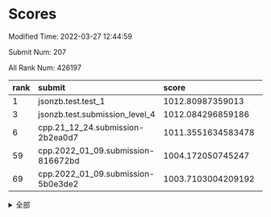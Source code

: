 # Scores

Modified Time: 2022-03-27 12:44:59

Submit Num: 207

All Rank Num: 426197

| rank |               submit               |       score        |       sigma        | pk_num |
| :--- | :--------------------------------- | :----------------- | :----------------- | :----- |
| 1    | jsonzb.test.test_1                 | 1012.80987359013   | 0.8142114811344311 | 8234   |
| 3    | jsonzb.test.submission_level_4     | 1012.084296859186  | 0.8323710156071474 | 8238   |
| 6    | cpp.21_12_24.submission-2b2ea0d7   | 1011.3551634583478 | 0.7548426629245254 | 8233   |
| 59   | cpp.2022_01_09.submission-816672bd | 1004.172050745247  | 0.7209469155440268 | 8236   |
| 69   | cpp.2022_01_09.submission-5b0e3de2 | 1003.7103004209192 | 0.7146968148463414 | 8234   |


<details>
<summary>全部</summary>

| rank |                 submit                 |       score        |       sigma        | pk_num |
| :--- | :------------------------------------- | :----------------- | :----------------- | :----- |
| 1    | jsonzb.test.test_1                     | 1012.80987359013   | 0.8142114811344311 | 8234   |
| 2    | gobigger.level_3.submission_level_3_8  | 1012.0983385965914 | 0.7991952093946552 | 8235   |
| 3    | jsonzb.test.submission_level_4         | 1012.084296859186  | 0.8323710156071474 | 8238   |
| 4    | gobigger.level_3.submission_level_3_2  | 1012.0632718930531 | 0.8256298437788112 | 8232   |
| 5    | gobigger.level_3.submission_level_3_6  | 1011.9640688044101 | 0.7777104530329556 | 8240   |
| 6    | cpp.21_12_24.submission-2b2ea0d7       | 1011.3551634583478 | 0.7548426629245254 | 8233   |
| 7    | gobigger.level_3.submission_level_3_11 | 1011.3328022412768 | 0.7711718995836014 | 8233   |
| 8    | gobigger.level_3.submission_level_3_30 | 1011.2643047073069 | 0.7884384981976635 | 8233   |
| 9    | gobigger.level_3.submission_level_3_4  | 1011.2391879950798 | 0.7714632645848014 | 8233   |
| 10   | gobigger.level_3.submission_level_3_35 | 1011.1618931913912 | 0.7638312204464361 | 8234   |
| 11   | gobigger.level_3.submission_level_3_19 | 1011.1425930593902 | 0.790696255863139  | 8234   |
| 12   | gobigger.level_3.submission_level_3_3  | 1010.9870402008609 | 0.7598773370510397 | 8233   |
| 13   | gobigger.level_3.submission_level_3_48 | 1010.9270318744947 | 0.7582418254393712 | 8232   |
| 14   | gobigger.level_3.submission_level_3_32 | 1010.922179818704  | 0.7777283413587514 | 8234   |
| 15   | gobigger.level_3.submission_level_3_21 | 1010.8529417556061 | 0.7585530321888306 | 8236   |
| 16   | gobigger.level_3.submission_level_3_15 | 1010.8022888221349 | 0.7632121428708718 | 8234   |
| 17   | gobigger.level_3.submission_level_3_36 | 1010.7084132979292 | 0.7934418832537168 | 8237   |
| 18   | gobigger.level_3.submission_level_3_24 | 1010.6664899987442 | 0.7557982640332703 | 8237   |
| 19   | gobigger.level_3.submission_level_3_45 | 1010.5520292675216 | 0.769370436856572  | 8237   |
| 20   | gobigger.level_3.submission_level_3_25 | 1010.4481663091308 | 0.771477404901766  | 8229   |
| 21   | gobigger.level_3.submission_level_3_1  | 1010.4330838454115 | 0.7633032481941628 | 8235   |
| 22   | gobigger.level_3.submission_level_3_17 | 1010.4230925430597 | 0.7687308357243726 | 8240   |
| 23   | gobigger.level_3.submission_level_3_13 | 1010.3775370825352 | 0.7634630104682001 | 8238   |
| 24   | gobigger.level_3.submission_level_3_47 | 1010.3267003653543 | 0.7612072808153174 | 8242   |
| 25   | gobigger.level_3.submission_level_3_5  | 1010.3198803862537 | 0.7422232860786055 | 8235   |
| 26   | gobigger.level_3.submission_level_3_31 | 1010.309611781607  | 0.7795476737615108 | 8235   |
| 27   | gobigger.level_3.submission_level_3_38 | 1010.2755169857948 | 0.757629558048539  | 8235   |
| 28   | gobigger.level_3.submission_level_3_39 | 1010.2499326910479 | 0.7642867143943305 | 8235   |
| 29   | gobigger.level_3.submission_level_3_26 | 1010.2355393864582 | 0.7737075587726059 | 8241   |
| 30   | gobigger.level_3.submission_level_3_16 | 1010.1978569026332 | 0.7568981171096719 | 8236   |
| 31   | gobigger.level_3.submission_level_3_10 | 1010.1839270267088 | 0.7514933559461581 | 8241   |
| 32   | gobigger.level_3.submission_level_3_37 | 1010.134826832315  | 0.7529063477841328 | 8238   |
| 33   | gobigger.level_3.submission_level_3_0  | 1010.0435147427077 | 0.7606166903723456 | 8231   |
| 34   | gobigger.level_3.submission_level_3_44 | 1009.8729252478456 | 0.7573747046442114 | 8233   |
| 35   | gobigger.level_3.submission_level_3_7  | 1009.812583109777  | 0.7431641124571107 | 8235   |
| 36   | gobigger.level_3.submission_level_3_33 | 1009.7188103463836 | 0.7571921668820217 | 8240   |
| 37   | gobigger.level_3.submission_level_3_41 | 1009.6681928550852 | 0.7426323835051941 | 8235   |
| 38   | gobigger.level_3.submission_level_3_18 | 1009.6051520868867 | 0.760876282909149  | 8233   |
| 39   | gobigger.level_3.submission_level_3_9  | 1009.5711624925573 | 0.7679007236252583 | 8235   |
| 40   | gobigger.level_3.submission_level_3_40 | 1009.5028176206034 | 0.7609168587575297 | 8238   |
| 41   | gobigger.level_3.submission_level_3_43 | 1009.5012253175965 | 0.7650894919002089 | 8237   |
| 42   | gobigger.level_3.submission_level_3_12 | 1009.3646040590911 | 0.7398146526523276 | 8236   |
| 43   | gobigger.level_3.submission_level_3_42 | 1009.2305571442573 | 0.7436979117306417 | 8234   |
| 44   | gobigger.level_3.submission_level_3_28 | 1009.1920377064685 | 0.738543692887659  | 8235   |
| 45   | gobigger.level_3.submission_level_3_49 | 1009.0967146235793 | 0.7526504744328566 | 8236   |
| 46   | gobigger.level_3.submission_level_3_14 | 1009.0819945565219 | 0.7553819812148866 | 8234   |
| 47   | gobigger.level_3.submission_level_3_23 | 1009.0028272089191 | 0.7274636726053411 | 8241   |
| 48   | gobigger.level_3.submission_level_3_27 | 1008.9299428905126 | 0.763604169737837  | 8236   |
| 49   | gobigger.level_3.submission_level_3_34 | 1008.9134086587967 | 0.7464696050761588 | 8230   |
| 50   | gobigger.level_3.submission_level_3_22 | 1008.7844396630954 | 0.7541070337402871 | 8237   |
| 51   | gobigger.level_3.submission_level_3_29 | 1008.7120276001465 | 0.7447579563553098 | 8236   |
| 52   | gobigger.level_3.submission_level_3_46 | 1008.6314699388395 | 0.752946204616807  | 8234   |
| 53   | gobigger.level_3.submission_level_3_20 | 1008.2221286306262 | 0.7512196032203169 | 8234   |
| 54   | gobigger.level_1.submission_level_1_23 | 1004.5266422174152 | 0.7145295133988463 | 8235   |
| 55   | gobigger.level_1.submission_level_1_3  | 1004.3795028606045 | 0.7251629350017008 | 8233   |
| 56   | gobigger.level_1.submission_level_1_19 | 1004.3338024833126 | 0.7163086868291997 | 8232   |
| 57   | gobigger.level_1.submission_level_1_5  | 1004.2599428149867 | 0.7213996863613448 | 8234   |
| 58   | gobigger.level_1.submission_level_1_8  | 1004.2332458165971 | 0.7112210813483963 | 8234   |
| 59   | cpp.2022_01_09.submission-816672bd     | 1004.172050745247  | 0.7209469155440268 | 8236   |
| 60   | gobigger.level_1.submission_level_1_47 | 1004.1629090558182 | 0.7273506985877382 | 8238   |
| 61   | gobigger.level_1.submission_level_1_18 | 1004.1085886188309 | 0.7194344298298725 | 8233   |
| 62   | gobigger.level_1.submission_level_1_46 | 1004.0487930079098 | 0.7327905639494297 | 8235   |
| 63   | gobigger.level_1.submission_level_1_6  | 1003.9568512784936 | 0.7183795553012486 | 8244   |
| 64   | gobigger.level_1.submission_level_1_21 | 1003.914732046937  | 0.7208323255439103 | 8241   |
| 65   | gobigger.level_1.submission_level_1_9  | 1003.8861057064809 | 0.7219629086386777 | 8235   |
| 66   | gobigger.level_1.submission_level_1_2  | 1003.870077061783  | 0.7202899808028725 | 8231   |
| 67   | gobigger.level_1.submission_level_1_24 | 1003.8471553274552 | 0.7182103729084909 | 8231   |
| 68   | gobigger.level_1.submission_level_1_44 | 1003.7263042648443 | 0.7136992504623613 | 8238   |
| 69   | cpp.2022_01_09.submission-5b0e3de2     | 1003.7103004209192 | 0.7146968148463414 | 8234   |
| 70   | gobigger.level_1.submission_level_1_13 | 1003.6690582190752 | 0.7272881379348949 | 8235   |
| 71   | gobigger.level_1.submission_level_1_15 | 1003.6414587896378 | 0.7312858647397931 | 8230   |
| 72   | gobigger.level_1.submission_level_1_49 | 1003.6259716561316 | 0.7364324895677312 | 8238   |
| 73   | gobigger.level_1.submission_level_1_45 | 1003.6094153598547 | 0.7119086713247105 | 8235   |
| 74   | gobigger.level_1.submission_level_1_27 | 1003.6024200673493 | 0.7070000259721908 | 8237   |
| 75   | gobigger.level_1.submission_level_1_20 | 1003.4973818992588 | 0.7221910145367423 | 8244   |
| 76   | gobigger.level_1.submission_level_1_42 | 1003.4626921914802 | 0.7076207073733592 | 8235   |
| 77   | gobigger.level_1.submission_level_1_41 | 1003.3975217316437 | 0.7244053760438788 | 8236   |
| 78   | gobigger.level_1.submission_level_1_1  | 1003.3522034571528 | 0.7122088716497973 | 8232   |
| 79   | gobigger.level_1.submission_level_1_35 | 1003.3000953454774 | 0.7129647234910568 | 8233   |
| 80   | gobigger.level_1.submission_level_1_34 | 1003.2778936135776 | 0.7231307040667083 | 8238   |
| 81   | gobigger.level_1.submission_level_1_14 | 1003.2087625676428 | 0.7166764242430109 | 8234   |
| 82   | gobigger.level_1.submission_level_1_7  | 1003.2084322619991 | 0.7098918515831061 | 8238   |
| 83   | gobigger.level_1.submission_level_1_25 | 1003.1677894160518 | 0.7187946813578276 | 8236   |
| 84   | gobigger.level_1.submission_level_1_29 | 1003.141027373869  | 0.710319321371326  | 8239   |
| 85   | gobigger.level_1.submission_level_1_22 | 1003.1334880962684 | 0.7214417214183626 | 8239   |
| 86   | gobigger.level_1.submission_level_1_43 | 1003.0982351944739 | 0.7161898594793004 | 8237   |
| 87   | gobigger.level_1.submission_level_1_37 | 1003.0728831375392 | 0.6971220395551274 | 8240   |
| 88   | gobigger.level_1.submission_level_1_36 | 1003.0601853373298 | 0.7197680926666268 | 8242   |
| 89   | gobigger.level_1.submission_level_1_4  | 1003.0573801157481 | 0.7142496665964868 | 8234   |
| 90   | gobigger.level_1.submission_level_1_33 | 1002.9553041971366 | 0.7169582008204136 | 8238   |
| 91   | gobigger.level_1.submission_level_1_31 | 1002.7460492415461 | 0.7226890994666352 | 8240   |
| 92   | gobigger.level_1.submission_level_1_32 | 1002.6197506501137 | 0.7206167471081788 | 8236   |
| 93   | gobigger.level_1.submission_level_1_48 | 1002.6028185442326 | 0.7149196382569187 | 8240   |
| 94   | gobigger.level_1.submission_level_1_40 | 1002.5220248190515 | 0.7089010633766616 | 8238   |
| 95   | gobigger.level_1.submission_level_1_11 | 1002.499353696956  | 0.712969906023208  | 8236   |
| 96   | gobigger.level_1.submission_level_1_17 | 1002.3178229440823 | 0.7158211578763427 | 8234   |
| 97   | gobigger.level_1.submission_level_1_16 | 1002.3007094782322 | 0.719840773449276  | 8233   |
| 98   | gobigger.level_1.submission_level_1_10 | 1002.2809183075738 | 0.7128565648428005 | 8236   |
| 99   | gobigger.level_1.submission_level_1_30 | 1002.1680138339375 | 0.7122923312191948 | 8233   |
| 100  | gobigger.level_1.submission_level_1_39 | 1002.1219125643146 | 0.7026825681604849 | 8234   |
| 101  | gobigger.level_1.submission_level_1_0  | 1002.0743282911247 | 0.7169279326177918 | 8236   |
| 102  | gobigger.level_1.submission_level_1_28 | 1002.057619633248  | 0.7094264862676228 | 8239   |
| 103  | gobigger.level_1.submission_level_1_12 | 1001.9656486344259 | 0.7118438265028337 | 8237   |
| 104  | gobigger.level_1.submission_level_1_38 | 1001.9141958707326 | 0.708064789788255  | 8236   |
| 105  | gobigger.level_1.submission_level_1_26 | 1001.693661400704  | 0.7119172228551393 | 8236   |
| 106  | gobigger.random.submission_random_44   | 997.67900643575    | 0.6991368511482526 | 8236   |
| 107  | gobigger.random.submission_random_36   | 997.5588685383466  | 0.7136628032547142 | 8236   |
| 108  | gobigger.random.submission_random_48   | 997.4854782149721  | 0.6999444091042313 | 8232   |
| 109  | gobigger.random.submission_random_35   | 997.3171757674303  | 0.703079544346721  | 8234   |
| 110  | gobigger.random.submission_random_9    | 997.2724079308208  | 0.7126183875003534 | 8236   |
| 111  | gobigger.random.submission_random_24   | 997.2049156446366  | 0.7074787075559227 | 8233   |
| 112  | gobigger.random.submission_random_30   | 996.9221282142743  | 0.6952092308620319 | 8234   |
| 113  | gobigger.random.submission_random_40   | 996.8895393208779  | 0.70574598462213   | 8236   |
| 114  | gobigger.random.submission_random_20   | 996.7056010654504  | 0.7107923197450061 | 8236   |
| 115  | gobigger.random.submission_random_15   | 996.5468857786859  | 0.7097937471456036 | 8237   |
| 116  | gobigger.random.submission_random_18   | 996.4322339939398  | 0.7142428772181807 | 8238   |
| 117  | gobigger.random.submission_random_19   | 996.43216590862    | 0.7262561503641596 | 8237   |
| 118  | gobigger.random.submission_random_49   | 996.4200940128355  | 0.6945168041687952 | 8234   |
| 119  | gobigger.random.submission_random_13   | 996.4119103868455  | 0.7124973252157787 | 8231   |
| 120  | gobigger.random.submission_random_8    | 996.3896924742689  | 0.6971494671948649 | 8234   |
| 121  | gobigger.random.submission_random_16   | 996.3878649779956  | 0.7084002878324718 | 8238   |
| 122  | gobigger.random.submission_random_43   | 996.3839121147864  | 0.7132599170628651 | 8234   |
| 123  | gobigger.random.submission_random_11   | 996.3138965993116  | 0.71112773499893   | 8235   |
| 124  | gobigger.random.submission_random_7    | 996.2991626260854  | 0.7149026711761393 | 8234   |
| 125  | gobigger.random.submission_random_41   | 996.2757001466256  | 0.709489129655716  | 8235   |
| 126  | gobigger.random.submission_random_17   | 996.2693893254691  | 0.7143324212963766 | 8235   |
| 127  | gobigger.random.submission_random_38   | 996.2540200306933  | 0.717898775209182  | 8240   |
| 128  | gobigger.random.submission_random_42   | 996.1904648718563  | 0.6935145110180038 | 8233   |
| 129  | gobigger.random.submission_random_6    | 996.1607615328609  | 0.7129324055057722 | 8237   |
| 130  | gobigger.random.submission_random_26   | 996.1004084386446  | 0.7132872220424232 | 8240   |
| 131  | gobigger.random.submission_random_5    | 996.0905708333153  | 0.7234135203907499 | 8238   |
| 132  | gobigger.random.submission_random_10   | 995.9684425563912  | 0.7078666617935482 | 8236   |
| 133  | gobigger.random.submission_random_29   | 995.8895376492021  | 0.7062971939591492 | 8236   |
| 134  | gobigger.random.submission_random_21   | 995.8803090270698  | 0.7015211901093769 | 8235   |
| 135  | gobigger.random.submission_random_2    | 995.8149162550988  | 0.70565206173097   | 8237   |
| 136  | gobigger.random.submission_random_0    | 995.8122395222308  | 0.7269152474968014 | 8234   |
| 137  | gobigger.random.submission_random_23   | 995.7993449164383  | 0.6940256575815297 | 8232   |
| 138  | gobigger.random.submission_random_47   | 995.7953569251422  | 0.6985660927949492 | 8234   |
| 139  | gobigger.random.submission_random_27   | 995.7952312745165  | 0.7019382053899428 | 8240   |
| 140  | gobigger.random.submission_random_45   | 995.7249114359986  | 0.7158522508443745 | 8230   |
| 141  | gobigger.random.submission_random_12   | 995.7010378226669  | 0.7133015325443656 | 8232   |
| 142  | gobigger.random.submission_random_33   | 995.5991867933379  | 0.7051101686319743 | 8236   |
| 143  | gobigger.random.submission_random_32   | 995.5966792794989  | 0.707911062298743  | 8239   |
| 144  | gobigger.random.submission_random_22   | 995.519064830494   | 0.7118358223005913 | 8239   |
| 145  | gobigger.random.submission_random_46   | 995.5019419183309  | 0.7034098725239222 | 8231   |
| 146  | gobigger.random.submission_random_34   | 995.4547753583606  | 0.7311085382604382 | 8230   |
| 147  | gobigger.random.submission_random_37   | 995.2116009802065  | 0.7209142876478071 | 8242   |
| 148  | gobigger.random.submission_random_31   | 995.1833719950008  | 0.7034302744718057 | 8232   |
| 149  | gobigger.random.submission_random_28   | 995.1289257935123  | 0.722399560847486  | 8236   |
| 150  | gobigger.random.submission_random_14   | 995.081136368742   | 0.7373718586835535 | 8239   |
| 151  | gobigger.random.submission_random_25   | 995.0542768699785  | 0.7302844118827089 | 8235   |
| 152  | gobigger.random.submission_random_3    | 995.001127170327   | 0.7295349799641234 | 8233   |
| 153  | gobigger.random.submission_random_39   | 994.9664324348468  | 0.7204979702310652 | 8234   |
| 154  | gobigger.random.submission_random_1    | 994.8670003158727  | 0.7174491402997959 | 8240   |
| 155  | gobigger.random.submission_random_4    | 994.8124600545668  | 0.722534406531     | 8241   |
| 156  | gobigger.level_2.submission_level_2_12 | 994.1156344492358  | 0.7330588207701437 | 8235   |
| 157  | gobigger.level_2.submission_level_2_41 | 993.9870192253316  | 0.7276916392099237 | 8239   |
| 158  | gobigger.level_2.submission_level_2_32 | 993.6784398371128  | 0.7222094650144789 | 8231   |
| 159  | gobigger.level_2.submission_level_2_43 | 993.5447997708011  | 0.7320950681993057 | 8234   |
| 160  | gobigger.level_2.submission_level_2_27 | 993.4421233317281  | 0.7478179078452962 | 8232   |
| 161  | gobigger.level_2.submission_level_2_29 | 993.3505910157629  | 0.7262355926787791 | 8232   |
| 162  | gobigger.level_2.submission_level_2_11 | 993.328748320932   | 0.7382375252147532 | 8234   |
| 163  | gobigger.level_2.submission_level_2_44 | 992.8282666129372  | 0.7218461958957773 | 8240   |
| 164  | gobigger.level_2.submission_level_2_23 | 992.7209640611222  | 0.733909870394721  | 8239   |
| 165  | gobigger.level_2.submission_level_2_48 | 992.6603220037571  | 0.7520690768616638 | 8237   |
| 166  | gobigger.level_2.submission_level_2_38 | 992.6602204972199  | 0.7435913660396855 | 8235   |
| 167  | gobigger.level_2.submission_level_2_13 | 992.6476222477626  | 0.7502419813197275 | 8235   |
| 168  | gobigger.level_2.submission_level_2_2  | 992.6310973850285  | 0.7454434571317022 | 8234   |
| 169  | gobigger.level_2.submission_level_2_20 | 992.6134097710668  | 0.7394768558449654 | 8237   |
| 170  | gobigger.level_2.submission_level_2_19 | 992.5107257856132  | 0.7277797424033209 | 8234   |
| 171  | gobigger.level_2.submission_level_2_47 | 992.3897113590363  | 0.7399441436741546 | 8240   |
| 172  | gobigger.level_2.submission_level_2_6  | 992.3854672418076  | 0.7494640833514931 | 8234   |
| 173  | gobigger.level_2.submission_level_2_49 | 992.2896039520732  | 0.7476593010626543 | 8240   |
| 174  | gobigger.level_2.submission_level_2_16 | 992.2200730177161  | 0.7394324681143973 | 8242   |
| 175  | gobigger.level_2.submission_level_2_18 | 992.2092462391538  | 0.7546356674414165 | 8234   |
| 176  | gobigger.level_2.submission_level_2_37 | 992.1719091945338  | 0.7712004460614301 | 8233   |
| 177  | gobigger.level_2.submission_level_2_35 | 992.086545190695   | 0.7491560719687433 | 8230   |
| 178  | gobigger.level_2.submission_level_2_0  | 992.0466279965002  | 0.7332418847663682 | 8231   |
| 179  | gobigger.level_2.submission_level_2_9  | 992.0134716873608  | 0.7515329513959971 | 8234   |
| 180  | gobigger.level_2.submission_level_2_30 | 992.01131980238    | 0.7367953356999972 | 8234   |
| 181  | gobigger.level_2.submission_level_2_24 | 991.9574275709246  | 0.741936154834728  | 8238   |
| 182  | gobigger.level_2.submission_level_2_10 | 991.9329550423116  | 0.7197278535998428 | 8234   |
| 183  | gobigger.level_2.submission_level_2_31 | 991.9069671070044  | 0.7401495246573673 | 8237   |
| 184  | gobigger.level_2.submission_level_2_22 | 991.9049711882514  | 0.7463543072863652 | 8237   |
| 185  | gobigger.level_2.submission_level_2_45 | 991.8576917279219  | 0.7407830477176074 | 8232   |
| 186  | gobigger.level_2.submission_level_2_5  | 991.8317502317361  | 0.7395435781512554 | 8237   |
| 187  | gobigger.level_2.submission_level_2_15 | 991.8027361452837  | 0.7265462333426682 | 8243   |
| 188  | gobigger.level_2.submission_level_2_4  | 991.7818146781284  | 0.7645539450762464 | 8234   |
| 189  | gobigger.level_2.submission_level_2_46 | 991.7339001839165  | 0.7465995346361791 | 8238   |
| 190  | gobigger.level_2.submission_level_2_8  | 991.6201709882566  | 0.7498502417503341 | 8235   |
| 191  | gobigger.level_2.submission_level_2_42 | 991.6106384164809  | 0.740016963422558  | 8238   |
| 192  | gobigger.level_2.submission_level_2_17 | 991.5980749816973  | 0.7380284667688083 | 8237   |
| 193  | gobigger.level_2.submission_level_2_14 | 991.595322090885   | 0.7327785781161622 | 8236   |
| 194  | gobigger.level_2.submission_level_2_7  | 991.5603449324741  | 0.7471334317108759 | 8235   |
| 195  | gobigger.level_2.submission_level_2_25 | 991.5202505541793  | 0.7675392501152084 | 8241   |
| 196  | gobigger.level_2.submission_level_2_36 | 991.4686262564189  | 0.7671545763362279 | 8237   |
| 197  | gobigger.level_2.submission_level_2_1  | 991.4683067781364  | 0.7484003635830737 | 8236   |
| 198  | gobigger.level_2.submission_level_2_21 | 991.3136222795757  | 0.7730055900700861 | 8236   |
| 199  | gobigger.level_2.submission_level_2_33 | 991.3130641176746  | 0.7475088959062318 | 8240   |
| 200  | gobigger.level_2.submission_level_2_26 | 991.2578787545903  | 0.7675984151919368 | 8237   |
| 201  | gobigger.level_2.submission_level_2_40 | 991.1392753357234  | 0.7440762289054718 | 8234   |
| 202  | gobigger.level_2.submission_level_2_28 | 990.6653971161361  | 0.7488135500728613 | 8236   |
| 203  | gobigger.level_2.submission_level_2_3  | 990.4717802160512  | 0.7495655596465783 | 8229   |
| 204  | gobigger.level_2.submission_level_2_39 | 990.4174271933456  | 0.7639379461666584 | 8232   |
| 205  | gobigger.level_2.submission_level_2_34 | 990.3065664629515  | 0.7575027547683004 | 8238   |
| 206  | gobigger.none.submission_none_0        | 976.8907032242817  | 1.3456613081068174 | 8238   |
| 207  | gobigger.none.submission_none_1        | 976.2561880701713  | 1.4816722296157228 | 8233   |

</details>